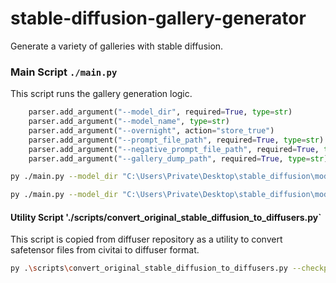 # stable-diffusion-gallery-generator

Generate a variety of galleries with stable diffusion.

### Main Script `./main.py`

This script runs the gallery generation logic.

```python
    parser.add_argument("--model_dir", required=True, type=str)
    parser.add_argument("--model_name", type=str)
    parser.add_argument("--overnight", action="store_true")
    parser.add_argument("--prompt_file_path", required=True, type=str)
    parser.add_argument("--negative_prompt_file_path", required=True, type=str)
    parser.add_argument("--gallery_dump_path", required=True, type=str)
```

```bash
py ./main.py --model_dir "C:\Users\Private\Desktop\stable_diffusion\models" --model_name "h"  --prompt_file_path ".\config_private\prompt.txt" --negative_prompt_file_path ".\config_private\negative_prompt.txt" --gallery_dump_path "C:\Users\Private\Desktop\stable_diffusion\gallery"

py ./main.py --model_dir "C:\Users\Private\Desktop\stable_diffusion\models" --overnight --prompt_file_path ".\config_private\prompt_overnight.txt" --negative_prompt_file_path ".\config_private\negative_prompt.txt" --gallery_dump_path "C:\Users\Private\Desktop\stable_diffusion\gallery"
```

#### Utility Script './scripts/convert_original_stable_diffusion_to_diffusers.py`

This script is copied from diffuser repository as a utility to convert safetensor files from civitai to diffuser format.

```bash
py .\scripts\convert_original_stable_diffusion_to_diffusers.py --checkpoint_path "C:\Users\Private\Desktop\stable_diffusion\models\h.safetensors" --dump_path "C:\Users\Private\Desktop\stable_diffusion\models\h" --from_safetensors
```
